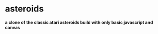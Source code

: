 # asteroids

#### a clone of the classic atari asteroids build with only basic javascript and canvas
